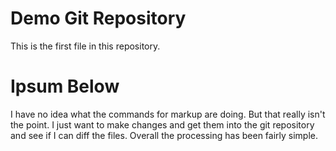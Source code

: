 # Demo Git Repository

This is the first file in this repository.

# Ipsum Below

I have no idea what the commands for markup are doing. But that really isn't the point. I just want to make changes and get them into the git repository and see if I can diff the files. Overall the processing has been fairly simple.
